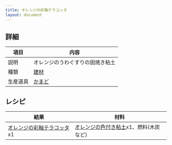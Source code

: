 ```yaml
---
title: オレンジの彩釉テラコッタ
layout: document
---
```

## 詳細

|項目|内容|
|---|---|
|説明|オレンジのうわぐすりの固焼き粘土|
|種類|[建材](建材)|
|生産道具|[かまど](かまど)|

## レシピ

|結果|材料|
|---|---|
|[オレンジの彩釉テラコッタ](オレンジの彩釉テラコッタ)x1|[オレンジの色付き粘土](オレンジの色付き粘土)x1、燃料(木炭など)|

